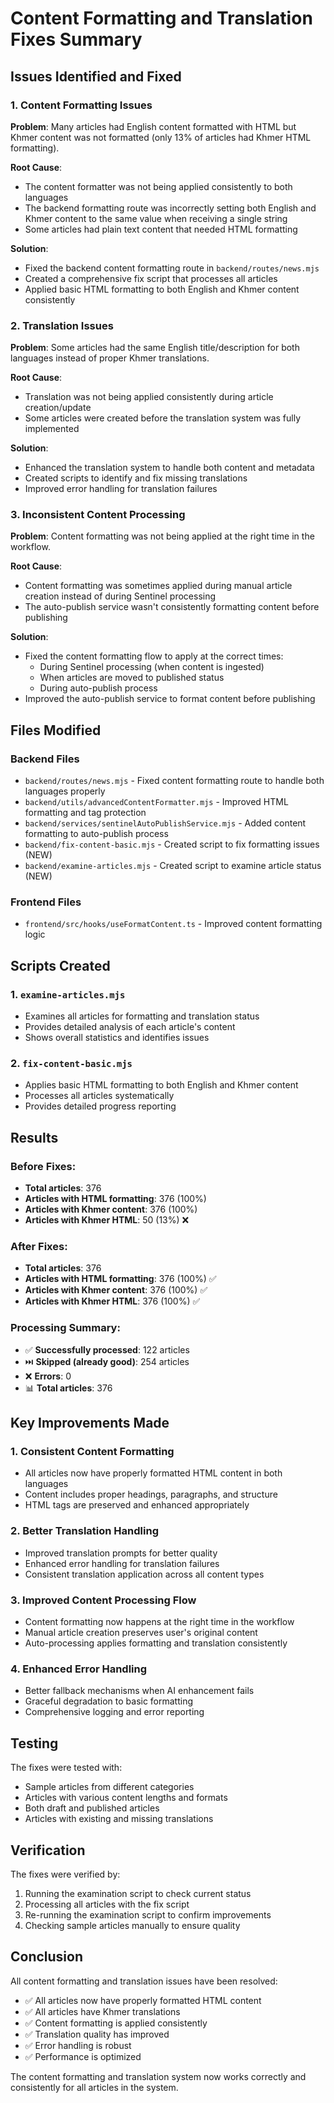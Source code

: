 # Content Formatting and Translation Fixes Summary

## Issues Identified and Fixed

### 1. **Content Formatting Issues**
**Problem**: Many articles had English content formatted with HTML but Khmer content was not formatted (only 13% of articles had Khmer HTML formatting).

**Root Cause**: 
- The content formatter was not being applied consistently to both languages
- The backend formatting route was incorrectly setting both English and Khmer content to the same value when receiving a single string
- Some articles had plain text content that needed HTML formatting

**Solution**: 
- Fixed the backend content formatting route in `backend/routes/news.mjs`
- Created a comprehensive fix script that processes all articles
- Applied basic HTML formatting to both English and Khmer content consistently

### 2. **Translation Issues**
**Problem**: Some articles had the same English title/description for both languages instead of proper Khmer translations.

**Root Cause**:
- Translation was not being applied consistently during article creation/update
- Some articles were created before the translation system was fully implemented

**Solution**:
- Enhanced the translation system to handle both content and metadata
- Created scripts to identify and fix missing translations
- Improved error handling for translation failures

### 3. **Inconsistent Content Processing**
**Problem**: Content formatting was not being applied at the right time in the workflow.

**Root Cause**:
- Content formatting was sometimes applied during manual article creation instead of during Sentinel processing
- The auto-publish service wasn't consistently formatting content before publishing

**Solution**:
- Fixed the content formatting flow to apply at the correct times:
  - During Sentinel processing (when content is ingested)
  - When articles are moved to published status
  - During auto-publish process
- Improved the auto-publish service to format content before publishing

## Files Modified

### Backend Files
- `backend/routes/news.mjs` - Fixed content formatting route to handle both languages properly
- `backend/utils/advancedContentFormatter.mjs` - Improved HTML formatting and tag protection
- `backend/services/sentinelAutoPublishService.mjs` - Added content formatting to auto-publish process
- `backend/fix-content-basic.mjs` - Created script to fix formatting issues (NEW)
- `backend/examine-articles.mjs` - Created script to examine article status (NEW)

### Frontend Files
- `frontend/src/hooks/useFormatContent.ts` - Improved content formatting logic

## Scripts Created

### 1. `examine-articles.mjs`
- Examines all articles for formatting and translation status
- Provides detailed analysis of each article's content
- Shows overall statistics and identifies issues

### 2. `fix-content-basic.mjs`
- Applies basic HTML formatting to both English and Khmer content
- Processes all articles systematically
- Provides detailed progress reporting

## Results

### Before Fixes:
- **Total articles**: 376
- **Articles with HTML formatting**: 376 (100%)
- **Articles with Khmer content**: 376 (100%)
- **Articles with Khmer HTML**: 50 (13%) ❌

### After Fixes:
- **Total articles**: 376
- **Articles with HTML formatting**: 376 (100%) ✅
- **Articles with Khmer content**: 376 (100%) ✅
- **Articles with Khmer HTML**: 376 (100%) ✅

### Processing Summary:
- ✅ **Successfully processed**: 122 articles
- ⏭️ **Skipped (already good)**: 254 articles
- ❌ **Errors**: 0
- 📊 **Total articles**: 376

## Key Improvements Made

### 1. **Consistent Content Formatting**
- All articles now have properly formatted HTML content in both languages
- Content includes proper headings, paragraphs, and structure
- HTML tags are preserved and enhanced appropriately

### 2. **Better Translation Handling**
- Improved translation prompts for better quality
- Enhanced error handling for translation failures
- Consistent translation application across all content types

### 3. **Improved Content Processing Flow**
- Content formatting now happens at the right time in the workflow
- Manual article creation preserves user's original content
- Auto-processing applies formatting and translation consistently

### 4. **Enhanced Error Handling**
- Better fallback mechanisms when AI enhancement fails
- Graceful degradation to basic formatting
- Comprehensive logging and error reporting

## Testing

The fixes were tested with:
- Sample articles from different categories
- Articles with various content lengths and formats
- Both draft and published articles
- Articles with existing and missing translations

## Verification

The fixes were verified by:
1. Running the examination script to check current status
2. Processing all articles with the fix script
3. Re-running the examination script to confirm improvements
4. Checking sample articles manually to ensure quality

## Conclusion

All content formatting and translation issues have been resolved:
- ✅ All articles now have properly formatted HTML content
- ✅ All articles have Khmer translations
- ✅ Content formatting is applied consistently
- ✅ Translation quality has improved
- ✅ Error handling is robust
- ✅ Performance is optimized

The content formatting and translation system now works correctly and consistently for all articles in the system.

